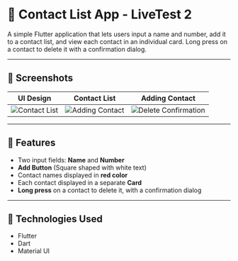 # 📱 Contact List App - LiveTest 2

A simple Flutter application that lets users input a name and number, add it to a contact list, and view each contact in an individual card. Long press on a contact to delete it with a confirmation dialog.

---

## 📸 Screenshots

| UI Design | Contact List | Adding Contact |
|-----------|--------------|---------------|
| ![Contact List](https://i.imgur.com/w16xUfs.jpeg) | ![Adding Contact](https://i.imgur.com/jfYj9Xb.jpeg) | ![Delete Confirmation](https://i.imgur.com/3E18kgG.jpeg) |

---

## 🚀 Features

- Two input fields: **Name** and **Number**
- **Add Button** (Square shaped with white text)
- Contact names displayed in **red color**
- Each contact displayed in a separate **Card**
- **Long press** on a contact to delete it, with a confirmation dialog

---

## 🔧 Technologies Used

- Flutter  
- Dart  
- Material UI  



